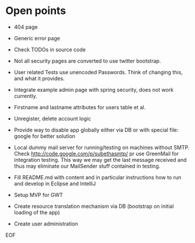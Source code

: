Open points
===========

* 404 page

* Generic error page

* Check TODOs in source code

* Not all security pages are converted to use twitter bootstrap.

* User related Tests use unencoded Passwords. Think of changing this, and what it provides.

* Integrate example admin page with spring security, does not work currently.

* Firstname and lastname attributes for users table et al.

* Unregister, delete account logic

* Provide way to disable app globally either via DB or with special file: google for better solution

* Local dummy mail server for running/testing on machines without SMTP. Check http://code.google.com/p/subethasmtp/
  pr use GreenMail for integration testing. This way we may get the last message received and thus may eliminate our
  MailSender stuff contained in testing.

* Fill README.md with content and in particular instructions how to run and develop in Eclipse and IntelliJ

* Setup MVP for GWT

* Create resource translation mechanism via DB (bootstrap on initial loading of the app)

* Create user administration

EOF
